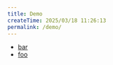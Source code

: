```yaml
---
title: Demo
createTime: 2025/03/18 11:26:13
permalink: /demo/
---
```


- [bar](./bar.md)
- [foo](./foo.md)
